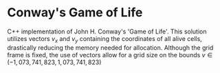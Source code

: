 # Conway's Game of Life
C++ implementation of John H. Conway's 'Game of Life'. This solution utilizes vectors $v_x$ and $v_y$ containing the coordinates of all alive cells, drastically reducing the memory needed for allocation. Although the grid frame is fixed, the use of vectors allow for a grid size on the bounds $v\in(-1,073,741,823, 1,073,741,823)$
